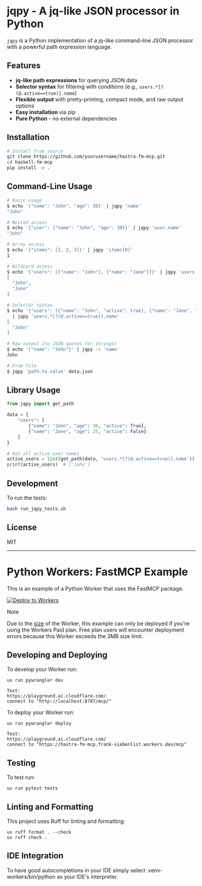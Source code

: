 # jqpy - A jq-like JSON processor in Python

`jqpy` is a Python implementation of a jq-like command-line JSON processor with a powerful path expression language.

## Features

- **jq-like path expressions** for querying JSON data
- **Selector syntax** for filtering with conditions (e.g., `users.*[?(@.active==true)].name`)
- **Flexible output** with pretty-printing, compact mode, and raw output options
- **Easy installation** via pip
- **Pure Python** - no external dependencies

## Installation

```bash
# Install from source
git clone https://github.com/yourusername/hastra-fm-mcp.git
cd haskell-fm-mcp
pip install -e .
```

## Command-Line Usage

```bash
# Basic usage
$ echo '{"name": "John", "age": 30}' | jqpy 'name'
"John"

# Nested access
$ echo '{"user": {"name": "John", "age": 30}}' | jqpy 'user.name'
"John"

# Array access
$ echo '{"items": [1, 2, 3]}' | jqpy 'items[0]'
1

# Wildcard access
$ echo '{"users": [{"name": "John"}, {"name": "Jane"}]}' | jqpy 'users.*.name'
[
  "John",
  "Jane"
]

# Selector syntax
$ echo '{"users": [{"name": "John", "active": true}, {"name": "Jane", "active": false}]}' \
  | jqpy 'users.*[?(@.active==true)].name'
[
  "John"
]

# Raw output (no JSON quotes for strings)
$ echo '{"name": "John"}' | jqpy -r 'name'
John

# From file
$ jqpy 'path.to.value' data.json
```

## Library Usage

```python
from jqpy import get_path

data = {
    "users": [
        {"name": "John", "age": 30, "active": True},
        {"name": "Jane", "age": 25, "active": False}
    ]
}

# Get all active user names
active_users = list(get_path(data, 'users.*[?(@.active==true)].name'))
print(active_users)  # ['John']
```

## Development

To run the tests:

```bash
bash run_jqpy_tests.sh
```

## License

MIT

---

# Python Workers: FastMCP Example

This is an example of a Python Worker that uses the FastMCP package.

[![Deploy to Workers](https://deploy.workers.cloudflare.com/button)](https://deploy.workers.cloudflare.com/?url=https://github.com/danlapid/python-workers-mcp/)

>[!NOTE]
>Due to the [size](https://developers.cloudflare.com/workers/platform/limits/#worker-size) of the Worker, this example can only be deployed if you're using the Workers Paid plan. Free plan users will encounter deployment errors because this Worker exceeds the 3MB size limit.

## Developing and Deploying

To develop your Worker run:

```console
uv run pywrangler dev

Test:
https://playground.ai.cloudflare.com/
connect to "http://localhost:8787/mcp/"
```

To deploy your Worker run:

```console
uv run pywrangler deploy

Test:
https://playground.ai.cloudflare.com/
connect to "https://hastra-fm-mcp.frank-siebenlist.workers.dev/mcp"

```

## Testing

To test run:

```console
uv run pytest tests
```

## Linting and Formatting

This project uses Ruff for linting and formatting:

```console
uv ruff format . --check
uv ruff check .
```

## IDE Integration

To have good autocompletions in your IDE simply select .venv-workers/bin/python as your IDE's interpreter.
